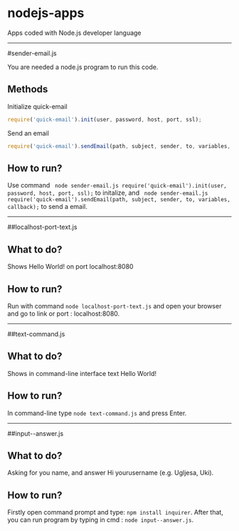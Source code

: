 # nodejs-apps
Apps coded with Node.js developer language
__________________________________________________________________________

#sender-email.js

You are needed a node.js program to run this code.

## Methods
Initialize quick-email
```javascript
require('quick-email').init(user, password, host, port, ssl);
```

Send an email
```javascript
require('quick-email').sendEmail(path, subject, sender, to, variables, callback);
```
## How to run?
Use command ``` node sender-email.js require('quick-email').init(user, password, host, port, ssl);``` to initalize, 
and ``` node sender-email.js require('quick-email').sendEmail(path, subject, sender, to, variables, callback);``` to send a email.
______________________________________________________________________________

##localhost-port-text.js

## What to do?

Shows Hello World! on port localhost:8080

## How to run?

Run with command ``` node localhost-port-text.js ``` and open your browser and go to link or port : localhost:8080.

______________________________________________________________________________

##text-command.js

## What to do?

Shows in command-line interface text Hello World!

## How to run?

In command-line type ``` node text-command.js ``` and press Enter.

______________________________________________________________________________

##input--answer.js

## What to do?

Asking for you name, and answer Hi yourusername (e.g. Ugljesa, Uki).

## How to run?

Firstly open command prompt and type: ``` npm install inquirer ```.
After that, you can run program by typing in cmd : ``` node input--answer.js ```.

